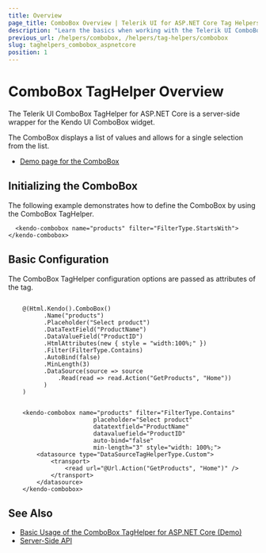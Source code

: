 ```yaml
---
title: Overview
page_title: ComboBox Overview | Telerik UI for ASP.NET Core Tag Helpers
description: "Learn the basics when working with the Telerik UI ComboBox TagHelper for ASP.NET Core (MVC 6 or ASP.NET Core MVC)."
previous_url: /helpers/combobox, /helpers/tag-helpers/combobox
slug: taghelpers_combobox_aspnetcore
position: 1
---
```


# ComboBox TagHelper Overview

The Telerik UI ComboBox TagHelper for ASP.NET Core is a server-side wrapper for the Kendo UI ComboBox widget.

The ComboBox displays a list of values and allows for a single selection from the list.

* [Demo page for the ComboBox](https://demos.telerik.com/aspnet-core/combobox/tag-helper)

## Initializing the ComboBox

The following example demonstrates how to define the ComboBox by using the ComboBox TagHelper.

      <kendo-combobox name="products" filter="FilterType.StartsWith"></kendo-combobox>

## Basic Configuration

The ComboBox TagHelper configuration options are passed as attributes of the tag.

```cshtml

    @(Html.Kendo().ComboBox()
          .Name("products")
          .Placeholder("Select product")
          .DataTextField("ProductName")
          .DataValueField("ProductID")
          .HtmlAttributes(new { style = "width:100%;" })
          .Filter(FilterType.Contains)
          .AutoBind(false)
          .MinLength(3)
          .DataSource(source => source
              .Read(read => read.Action("GetProducts", "Home"))
          )
    )
```
```tagHelper

    <kendo-combobox name="products" filter="FilterType.Contains"
                        placeholder="Select product"
                        datatextfield="ProductName"
                        datavaluefield="ProductID"
                        auto-bind="false"
                        min-length="3" style="width: 100%;">
        <datasource type="DataSourceTagHelperType.Custom">
            <transport>
                <read url="@Url.Action("GetProducts", "Home")" />
            </transport>
        </datasource>
    </kendo-combobox>
```

## See Also

* [Basic Usage of the ComboBox TagHelper for ASP.NET Core (Demo)](https://demos.telerik.com/aspnet-core/combobox/tag-helper)
* [Server-Side API](/api/combobox)
